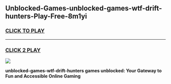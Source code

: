 
## Unblocked-Games-unblocked-games-wtf-drift-hunters-Play-Free-8m1yi
<h3>
<a href="https://premium76.site?title=unblocked-games-wtf-drift-hunters&ref=18A1">CLICK TO PLAY</a></h3>
<hr>

<h3>
<a href="https://premium76.site?title=unblocked-games-wtf-drift-hunters&ref=18A1">CLICK 2 PLAY</a>
  
</h3>

<a href="https://premium76.site?title=unblocked-games-wtf-drift-hunters&ref=18A1"><img src="https://clearcache.store/games.png"></a>


**unblocked-games-wtf-drift-hunters games unblocked: Your Gateway to Fun and Accessible Online Gaming**
